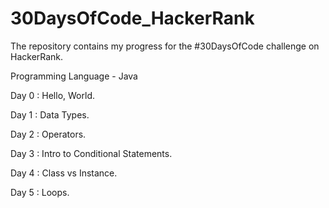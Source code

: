 # 30DaysOfCode_HackerRank

The repository contains my progress for the #30DaysOfCode challenge on HackerRank.

Programming Language - Java

Day 0 : Hello, World.

Day 1 : Data Types.

Day 2 : Operators.

Day 3 : Intro to Conditional Statements.

Day 4 : Class vs Instance.

Day 5 : Loops.